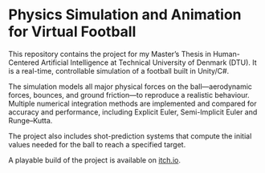 # Physics Simulation and Animation for Virtual Football

This repository contains the project for my Master’s Thesis in Human-Centered Artificial Intelligence at Technical University of Denmark (DTU).
It is a real-time, controllable simulation of a football built in Unity/C#.

The simulation models all major physical forces on the ball—aerodynamic forces, bounces, and ground friction—to reproduce a realistic behaviour.
Multiple numerical integration methods are implemented and compared for accuracy and performance, including Explicit Euler, Semi-Implicit Euler and Runge–Kutta.

The project also includes shot-prediction systems that compute the initial values needed for the ball to reach a specified target.

A playable build of the project is available on [itch.io](https://reetcho.itch.io). 
